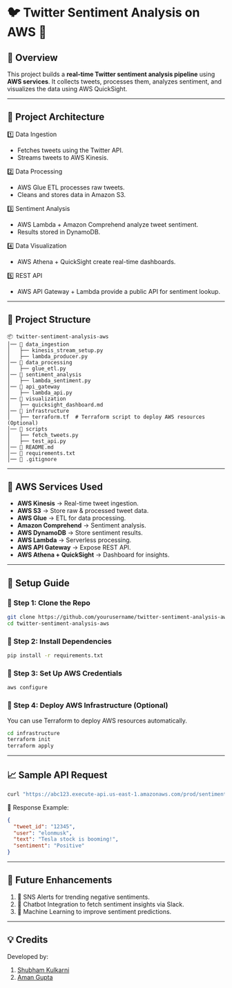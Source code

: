 # 🐦 Twitter Sentiment Analysis on AWS 🚀  

## **📌 Overview**
This project builds a **real-time Twitter sentiment analysis pipeline** using **AWS services**. It collects tweets, processes them, analyzes sentiment, and visualizes the data using AWS QuickSight.

---

## **📂 Project Architecture**
1️⃣ Data Ingestion
- Fetches tweets using the Twitter API.
- Streams tweets to AWS Kinesis.
  
2️⃣ Data Processing
- AWS Glue ETL processes raw tweets.
- Cleans and stores data in Amazon S3.
  
3️⃣ Sentiment Analysis
- AWS Lambda + Amazon Comprehend analyze tweet sentiment.
- Results stored in DynamoDB.
  
4️⃣ Data Visualization
- AWS Athena + QuickSight create real-time dashboards.
  
5️⃣ REST API
- AWS API Gateway + Lambda provide a public API for sentiment lookup.

---

## 📂 Project Structure
```
📦 twitter-sentiment-analysis-aws
│── 📂 data_ingestion
│   ├── kinesis_stream_setup.py
│   ├── lambda_producer.py
│── 📂 data_processing
│   ├── glue_etl.py
│── 📂 sentiment_analysis
│   ├── lambda_sentiment.py
│── 📂 api_gateway
│   ├── lambda_api.py
│── 📂 visualization
│   ├── quicksight_dashboard.md
│── 📂 infrastructure
│   ├── terraform.tf  # Terraform script to deploy AWS resources (Optional)
│── 📂 scripts
│   ├── fetch_tweets.py
│   ├── test_api.py
│── 📜 README.md
│── 📜 requirements.txt
│── 📜 .gitignore
```

---

## **🚀 AWS Services Used**
- **AWS Kinesis** → Real-time tweet ingestion.
- **AWS S3** → Store raw & processed tweet data.
- **AWS Glue** → ETL for data processing.
- **Amazon Comprehend** → Sentiment analysis.
- **AWS DynamoDB** → Store sentiment results.
- **AWS Lambda** → Serverless processing.
- **AWS API Gateway** → Expose REST API.
- **AWS Athena + QuickSight** → Dashboard for insights.

---

## **📜 Setup Guide**
### **🔹 Step 1: Clone the Repo**
```bash
git clone https://github.com/yourusername/twitter-sentiment-analysis-aws.git
cd twitter-sentiment-analysis-aws
```

### **🔹 Step 2: Install Dependencies**
```bash
pip install -r requirements.txt
```

### **🔹 Step 3: Set Up AWS Credentials**
```bash
aws configure
```

### **🔹 Step 4: Deploy AWS Infrastructure (Optional)**
You can use Terraform to deploy AWS resources automatically.
```bash
cd infrastructure
terraform init
terraform apply
```

---

## 📈 Sample API Request
```bash
curl "https://abc123.execute-api.us-east-1.amazonaws.com/prod/sentiment?tweet_id=12345"
```

📌 Response Example:
```json
{
  "tweet_id": "12345",
  "user": "elonmusk",
  "text": "Tesla stock is booming!",
  "sentiment": "Positive"
}
```

---

## 📌 Future Enhancements
1. 🔔 SNS Alerts for trending negative sentiments.
2. 🤖 Chatbot Integration to fetch sentiment insights via Slack.
3. 📡 Machine Learning to improve sentiment predictions.

---

## 💡 Credits
Developed by:
1. [Shubham Kulkarni](https://github.com/Shubham-andy7)
2. [Aman Gupta](https://github.com/amangupta05)
